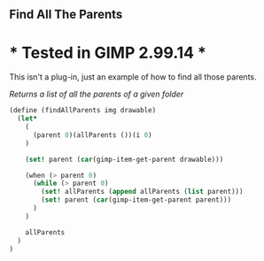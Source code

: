 ## Find All The Parents

# * Tested in GIMP 2.99.14 *

This isn't a plug-in, just an example of how to find all those parents.

*Returns a list of all the parents of a given folder*

```scheme
(define (findAllParents img drawable)
  (let*
    (
      (parent 0)(allParents ())(i 0)
    )

    (set! parent (car(gimp-item-get-parent drawable)))

    (when (> parent 0)
      (while (> parent 0)
        (set! allParents (append allParents (list parent)))
        (set! parent (car(gimp-item-get-parent parent)))
      )
    )

    allParents
  )
)
```